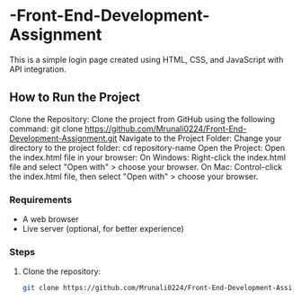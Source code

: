 # -Front-End-Development-Assignment
This is a simple login page created using HTML, CSS, and JavaScript with API integration.

## How to Run the Project
Clone the Repository: Clone the project from GitHub using the following command:
git clone https://github.com/Mrunali0224/Front-End-Development-Assignment.git
Navigate to the Project Folder: Change your directory to the project folder:
cd repository-name
Open the Project: Open the index.html file in your browser:
On Windows: Right-click the index.html file and select "Open with" > choose your browser.
On Mac: Control-click the index.html file, then select "Open with" > choose your browser.

### Requirements
- A web browser
- Live server (optional, for better experience)

### Steps
1. Clone the repository:
   ```bash
   git clone https://github.com/Mrunali0224/Front-End-Development-Assignment.git
